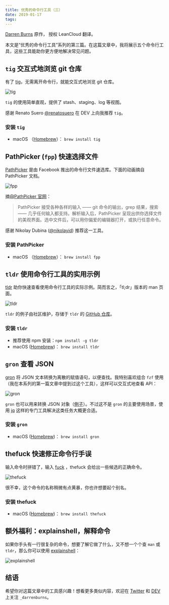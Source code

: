 ```yaml
---
title: 优秀的命令行工具（三）
date: 2019-01-17
tags:
---
```



[Darren Burns] 原作， 授权 LeanCloud 翻译。

[Darren Burns]: https://darrenburns.net/posts/more-tools/

本文是“优秀的命令行工具”系列的第三篇。在这篇文章中，我将展示五个命令行工具，这些工具能助你更方便地解决常见问题。

## `tig` 交互式地浏览 git 仓库

有了 [tig](https://git.io/FkX-Mw)，无需离开命令行，就能交互式地浏览 git 仓库。

![tig](https://darrenburns.net/tig-cb475140e22bbb7f227d7e03f9050556.gif)

`tig` 的使用简单直观，提供了 stash、staging、log 等视图。

感谢 Renato Suero [@renatosuero] 在 DEV 上向我推荐 `tig`。

[@renatosuero]: https://twitter.com/renatosuero

### 安装 `tig`

- macOS （[Homebrew]）： `brew install tig`

[Homebrew]: https://brew.sh/

## PathPicker (`fpp`) 快速选择文件

[PathPicker](https://git.io/fh8nL) 是由 Facebook 推出的命令行文件速选库。下面的动画摘自 PathPicker 文档。

![fpp](https://darrenburns.net/fpp-217fdcd6bcffaa605df85f31e8d84d79.gif)

摘自[PathPicker 官网]：

> PathPicker 接受各种各样的输入 —— git 命令的输出，grep 结果，搜索 —— 几乎任何输入都支持。解析输入后，PathPicker 呈现出供你选择文件的美观界面。选中文件后，可以用你偏爱的编辑器打开，或执行任意命令。

[PathPicker 官网]: http://facebook.github.io/PathPicker/

感谢 Nikolay Dubina ([@nikolayid]) 推荐这一工具。

[@nikolayid]: https://twitter.com/nikolayid

### 安装 PathPicker

- macOS （[Homebrew]）： `brew install fpp`

## `tldr` 使用命令行工具的实用示例

[tldr](https://git.io/fh8lY) 助你快速查看使用命令行工具的实际示例。简而言之，「tl;dr」版本的 man 页面。

![tldr](https://darrenburns.net/tldr-2662bd95c1c70e53892d857a3ea990ce.gif)

`tldr` 的例子由社区维护，存储于 `tldr` 的 [GitHub 仓库][tldr-github]。

[tldr-github]: https://github.com/tldr-pages/tldr

### 安装 `tldr`

- 推荐使用 npm 安装：`npm install -g tldr`
- macOS ([Homebrew])： `brew install tldr`

## `gron` 查看 JSON

[gron](https://git.io/fh84V) 将 JSON 文本转换为离散的赋值语句，以便查找。我特别喜欢组合 `fzf` 使用（我在本系列的第一篇文章中提到过这个工具），这样可以交互式地查看 API：

![gron](https://darrenburns.net/gron-with-fzf-40ffb9ae640c6b9e89fd95de3ad88b0e.gif)

`gron` 也可以用来转换 JSON 对象（[例子][gron-example]）。不过这不是 `gron` 的主要使用场景，使用 [jq] 这样的专门工具解决这类任务大概更合适。

[gron-example]: https://github.com/tomnomnom/gron/blob/master/ADVANCED.mkd
[jq]: https://stedolan.github.io/jq/

### 安装 `gron`

- macOS ([Homebrew])： `brew install gron`

## thefuck 快速修正命令行手误

输入命令时拼错了，输入 [fuck](https://git.io/vvbnZ) ，thefuck 会给出一些候选的正确命令。

![thefuck](https://darrenburns.net/thefuck-7ed922a3cb4d321b0f872818ee3c5162.gif)

很不幸，这个命令的名称稍微有点黄暴，你也许想要起个别名。

### 安装 thefuck

- macOS ([Homebrew])： `brew install thefuck`

## 额外福利：explainshell，解释命令

如果你手头有一行很复杂的命令，想要了解它做了什么，又不想一个个查 `man` 或 `tldr`，那么你可以使用 [explainshell](https://explainshell.com)：

![explainshell](https://darrenburns.net/static/explain_shell-0edc1706c18af98816645e6b2db89607-c83f1.png)

## 结语

希望你对这篇文章中的工具感兴趣！想看更多类似内容，欢迎在 [Twitter] 和 [DEV] 上关注 `_darrenburns`。

[Twitter]: https://twitter.com/_darrenburns
[DEV]: https://dev.to/_darrenburns